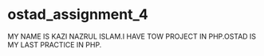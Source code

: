 # ostad_assignment_4
MY NAME IS KAZI NAZRUL ISLAM.I HAVE TOW PROJECT IN PHP.OSTAD IS MY LAST PRACTICE IN PHP.